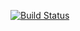 [![Build Status](http://192.168.31.129:8080/buildStatus/icon?job=deploiement)](http://192.168.31.129:8080/job/deploiement/)
